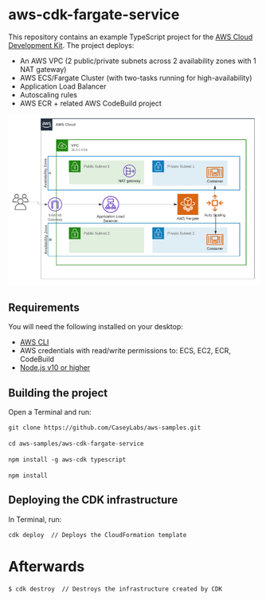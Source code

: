 # aws-cdk-fargate-service

This repository contains an example TypeScript project for the [AWS Cloud Development Kit](https://github.com/awslabs/aws-cdk). The project deploys:

- An AWS VPC (2 public/private subnets across 2 availability zones with 1 NAT gateway)
- AWS ECS/Fargate Cluster (with two-tasks running for high-availability)
- Application Load Balancer
- Autoscaling rules
- AWS ECR + related AWS CodeBuild project

![Netork Diagram](https://github.com/CaseyLabs/aws-samples/blob/master/aws-cdk-fargate-service/image.png)

## Requirements

You will need the following installed on your desktop:

- <a href="https://aws.amazon.com/cli/">AWS CLI</a>
- AWS credentials with read/write permissions to: ECS, EC2, ECR, CodeBuild
- <a href="https://nodejs.org/en/download/">Node.js v10 or higher</a>


## Building the project

Open a Terminal and run:

```
git clone https://github.com/CaseyLabs/aws-samples.git

cd aws-samples/aws-cdk-fargate-service

npm install -g aws-cdk typescript

npm install
```

## Deploying the CDK infrastructure

In Terminal, run:

```
cdk deploy  // Deploys the CloudFormation template
```

# Afterwards

```
$ cdk destroy  // Destroys the infrastructure created by CDK
```
